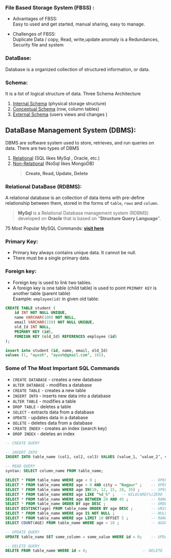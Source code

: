 ### File Based Storage System (FBSS) :

- Advantages of FBSS:\
   Easy to used and get started, manual sharing, easy to manage.

- Challenges of FBSS:\
  Duplicate Data / copy, Read, write,update anomaly is a Redundances, Security file and system

### DataBase:

Database is a organized collection of structured information, or data.

### Schema:

It is a list of logical structure of data. Three Schema Architecture

1. [Internal Schema]() (physical storage structure)
2. [Conceptual Schema]() (row, column tables)
3. [External Schema]() (users views and changes )

## DataBase Management System (DBMS):

DBMS are software system used to store, retrieves, and run queries on data.
There are two types of DBMS

1. [Relational](#relational-database-rdbms) (SQL likes MySql , Oracle, etc.)
2. [Non-Relational]() (NoSql likes MongoDB)
   > **Create, Read, Update, Delete**

### Relational DataBase (RDBMS):

A relational database is an collection of data items with pre-define relationship between them, stored in the forms of `table`, `rows` and `column`.

> **MySql** is a Relational Database management system (RDBMS) developed on **Oracle** that is based on "**Structure Query Language**".

75 Most Popular MySQL Commands: **[visit here](https://www.shiksha.com/online-courses/articles/most-popular-mysql-commands/)**

### Primary Key:

- Primary key always contains unique data. It cannot be null.
- There must be a single primary data.

### Foreign key:

- Foreign key is used to link two tables.
- A foreign key is one table (child table) is used to point `PRIMARY KEY` is another table (parent table)\
  Example: `employee(id)` in given old table:

```sql
CREATE TABLE student (
    id INT NOT NULL UNIQUE,
    name VARCHAR(100) NOT NULL,
    email VARCHAR(150) NOT NULL UNIQUE,
    old_Id INT NULL,
    PRIMARY KEY (id),
    FOREIGN KEY (old_Id) REFERENCES employee (id)
);

insert into student (id, name, email, old_Id)
values (1, "ayush", "ayush@gmail.com", 101),
```

### Some of The Most Important SQL Commands

- `CREATE DATABASE` - creates a new database
- `ALTER DATABASE` - modifies a database
- `CREATE TABLE` - creates a new table
- `INSERT INTO` - inserts new data into a database
- `ALTER TABLE` - modifies a table
- `DROP TABLE` - deletes a table
- `SELECT` - extracts data from a database
- `UPDATE` - updates data in a database
- `DELETE` - deletes data from a database
- `CREATE INDEX` - creates an index (search key)
- `DROP INDEX` - deletes an index

```sql
-- CREATE QUERY

-- INSERT INTO
INSERT INTO table_name (col1, col2, col3) VALUES (value_1, ‘value_2’, value_3);

-- READ QUERY 
syntax: SELECT column_name FROM table_name;

SELECT * FROM table_name WHERE age < 0 ;                        -- OPERATORS
SELECT * FROM table_name WHERE age < 0 AND city = "Nagpur" ;    -- OPERATOR & CONDITION
SELECT * FROM table_name WHERE age IN(10, 12, 15, 28, 35) ;     -- SPECIFIC RANGE
SELECT * FROM table_name WHERE age LIKE "%d_%" ;   -- WILDCARD(%)ZERO TO MULTIPLE (_) SINGLE
SELECT * FROM table_name WHERE age BETWEEN 20 AND 45 ;          -- RANGE
SELECT * FROM table_name ORDER BY age DESC ;                    -- ORDER
SELECT DISTINCT(age) FROM table_name ORDER BY age DESC ;        -- UNIQUE VALUE
SELECT * FROM table_name WHERE age IS NOT NULL ;                -- NULL
SELECT * FROM table_name WHERE age LIMIT 10 OFFSET 5 ;          -- RANGE LIMIT
SELECT COUNT(AGE) FROM table_name WHERE age < 18 ;              -- AGGREGATION

-- UPDATE QUERY
UPDATE table_name SET some_column = some_value WHERE id = 0;    -- UPDATE

-- DELETE QUERY
DELETE FROM table_name WHERE id = 0;                        -- DELETE
```

